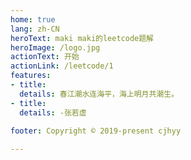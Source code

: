 ```yaml
---
home: true
lang: zh-CN
heroText: maki maki的leetcode题解
heroImage: /logo.jpg
actionText: 开始
actionLink: /leetcode/1
features:
- title: 
  details: 春江潮水连海平，海上明月共潮生。
- title: 
  details: -张若虚
 
footer: Copyright © 2019-present cjhyy

---
```


